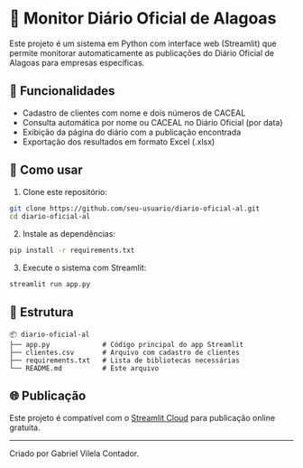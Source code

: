 # 📄 Monitor Diário Oficial de Alagoas

Este projeto é um sistema em Python com interface web (Streamlit) que permite monitorar automaticamente as publicações do Diário Oficial de Alagoas para empresas específicas.

## 🔧 Funcionalidades

- Cadastro de clientes com nome e dois números de CACEAL
- Consulta automática por nome ou CACEAL no Diário Oficial (por data)
- Exibição da página do diário com a publicação encontrada
- Exportação dos resultados em formato Excel (.xlsx)

## 🚀 Como usar

1. Clone este repositório:

```bash
git clone https://github.com/seu-usuario/diario-oficial-al.git
cd diario-oficial-al
```

2. Instale as dependências:

```bash
pip install -r requirements.txt
```

3. Execute o sistema com Streamlit:

```bash
streamlit run app.py
```

## 📁 Estrutura

```
📦 diario-oficial-al
├── app.py             # Código principal do app Streamlit
├── clientes.csv       # Arquivo com cadastro de clientes
├── requirements.txt   # Lista de bibliotecas necessárias
└── README.md          # Este arquivo
```

## 🌐 Publicação

Este projeto é compatível com o [Streamlit Cloud](https://streamlit.io/cloud) para publicação online gratuita.

---
Criado por Gabriel Vilela Contador.

